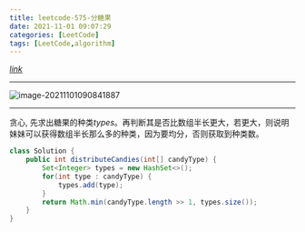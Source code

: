 ```yaml
---
title: leetcode-575-分糖果
date: 2021-11-01 09:07:29
categories: [LeetCode]
tags: [LeetCode,algorithm]
---
```


[$link$](https://leetcode-cn.com/problems/distribute-candies/)

<hr/>

![image-20211101090841887](https://gitee.com/cao_ziqiang/img/raw/master/20211101090841.png)

<hr/>

贪心, 先求出糖果的种类$types$。再判断其是否比数组半长更大，若更大，则说明妹妹可以获得数组半长那么多的种类，因为要均分，否则获取到种类数。

```java
class Solution {
    public int distributeCandies(int[] candyType) {
        Set<Integer> types = new HashSet<>();
        for(int type : candyType) {
            types.add(type);
        }
        return Math.min(candyType.length >> 1, types.size());
    }
}
```

